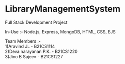 # LibraryManagementSystem
Full Stack Development Project

In-Use :- Node.js, Express, MongoDB, HTML, CSS, EJS

Team Members :-   
1)Aravind JL - B21CS1114  
2)Deva narayanan P.K. - B21CS1220  
3)Jino B Sajeev - B21CS1227
